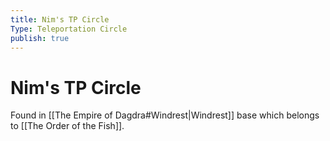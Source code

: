```yaml
---
title: Nim's TP Circle
Type: Teleportation Circle
publish: true
---
```


# Nim's TP Circle

Found in [[The Empire of Dagdra#Windrest|Windrest]] base which belongs to [[The Order of the Fish]].
